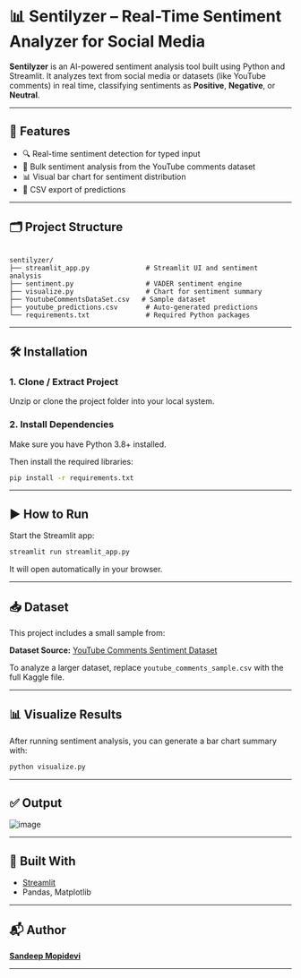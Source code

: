 # 📊 Sentilyzer – Real-Time Sentiment Analyzer for Social Media

**Sentilyzer** is an AI-powered sentiment analysis tool built using Python and Streamlit. It analyzes text from social media or datasets (like YouTube comments) in real time, classifying sentiments as **Positive**, **Negative**, or **Neutral**.

---

## 🚀 Features

- 🔍 Real-time sentiment detection for typed input
- 📁 Bulk sentiment analysis from the YouTube comments dataset
- 📊 Visual bar chart for sentiment distribution
- 📄 CSV export of predictions

---

## 🗂️ Project Structure

```

sentilyzer/
├── streamlit_app.py              # Streamlit UI and sentiment analysis
├── sentiment.py                  # VADER sentiment engine
├── visualize.py                  # Chart for sentiment summary
├── YoutubeCommentsDataSet.csv   # Sample dataset
├── youtube_predictions.csv       # Auto-generated predictions
└── requirements.txt              # Required Python packages

````

---

## 🛠️ Installation

### 1. Clone / Extract Project

Unzip or clone the project folder into your local system.

### 2. Install Dependencies

Make sure you have Python 3.8+ installed.

Then install the required libraries:

```bash
pip install -r requirements.txt
````

---

## ▶️ How to Run

Start the Streamlit app:

```bash
streamlit run streamlit_app.py
```

It will open automatically in your browser.

---

## 📥 Dataset

This project includes a small sample from:

**Dataset Source:**
[YouTube Comments Sentiment Dataset](https://www.kaggle.com/datasets/atifaliak/youtube-comments-dataset)

To analyze a larger dataset, replace `youtube_comments_sample.csv` with the full Kaggle file.

---

## 📊 Visualize Results

After running sentiment analysis, you can generate a bar chart summary with:

```bash
python visualize.py
```

---

## ✅ Output

![image](https://github.com/user-attachments/assets/a971b6f6-a618-4929-a89d-408c08e247c1)


---

## 🧠 Built With

* [Streamlit](https://streamlit.io/)
* Pandas, Matplotlib

---

## 📬 Author

**[Sandeep Mopidevi](https://www.linkedin.com/in/sandeepmopidevi)**

---
